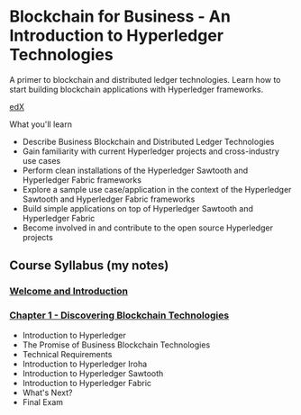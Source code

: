 # Blockchain for Business - An Introduction to Hyperledger Technologies
A primer to blockchain and distributed ledger technologies. Learn how to start building blockchain applications with Hyperledger frameworks.

[edX](https://www.edx.org/course/blockchain-business-introduction-linuxfoundationx-lfs171x)

What you'll learn
- Describe Business Blockchain and Distributed Ledger Technologies
- Gain familiarity with current Hyperledger projects and cross-industry use cases
- Perform clean installations of the Hyperledger Sawtooth and Hyperledger Fabric frameworks
- Explore a sample use case/application in the context of the Hyperledger Sawtooth and Hyperledger Fabric frameworks
- Build simple applications on top of Hyperledger Sawtooth and Hyperledger Fabric
- Become involved in and contribute to the open source Hyperledger projects

## Course Syllabus (my notes)
### [Welcome and Introduction](welcome.md)

### [Chapter 1 - Discovering Blockchain Technologies](c1.md)
- Introduction to Hyperledger
- The Promise of Business Blockchain Technologies
- Technical Requirements
- Introduction to Hyperledger Iroha
- Introduction to Hyperledger Sawtooth
- Introduction to Hyperledger Fabric
- What's Next?
- Final Exam